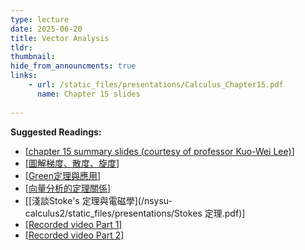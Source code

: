 ```yaml
---
type: lecture
date: 2025-06-20
title: Vector Analysis
tldr: 
thumbnail: 
hide_from_announcments: true
links: 
    - url: /static_files/presentations/Calculus_Chapter15.pdf
      name: Chapter 15 slides     
      
---
```

**Suggested Readings:**
- [[chapter 15 summary slides (courtesy of professor Kuo-Wei Lee)](/nsysu-calculus2-2024/static_files/presentations/Chap15_Summary.pdf)]
- [[圖解梯度、散度、旋度](/nsysu-calculus2/static_files/presentations/圖解梯度.pdf)]
- [[Green定理與應用](/nsysu-calculus2/static_files/presentations/Green定理.pdf)]
- [[向量分析的定理關係](/nsysu-calculus2/static_files/presentations/微積分五講2.pdf)]
- [[淺談Stoke's 定理與電磁學](/nsysu-calculus2/static_files/presentations/Stokes 定理.pdf)]
- [[Recorded video Part 1]](https://www.youtube.com/playlist?list=PLHNZtBNWQ-86hVEtDrZ4WBDF-hQb1Fyq1)
- [[Recorded video Part 2]](https://www.youtube.com/playlist?list=PLHNZtBNWQ-87wAoaRGcEzgL2EjtwXQxYV)

